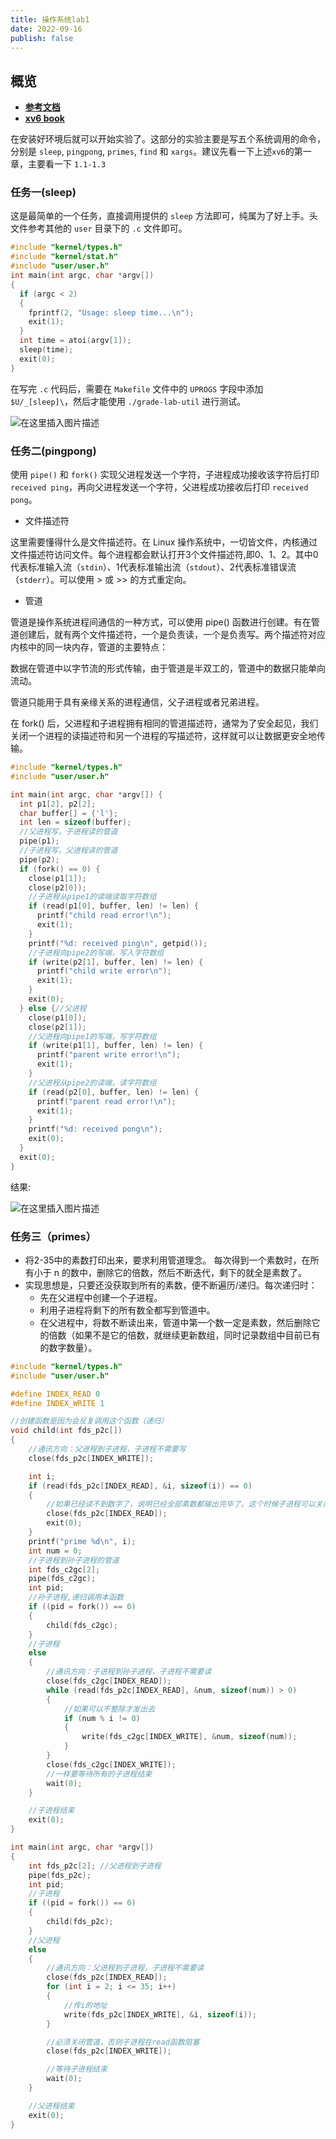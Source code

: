 ```yaml
---
title: 操作系统lab1
date: 2022-09-16
publish: false
---
```


## 概览

* **[参考文档](https://mit-public-courses-cn-translatio.gitbook.io/mit6-s081/)**
* **[xv6 book](https://pdos.csail.mit.edu/6.828/2020/xv6/book-riscv-rev1.pdf)**

在安装好环境后就可以开始实验了。这部分的实验主要是写五个系统调用的命令，分别是 `sleep`, `pingpong`, `primes`, `find` 和 `xargs`。建议先看一下上述`xv6`的第一章，主要看一下 `1.1-1.3` 

### 任务一(sleep)

这是最简单的一个任务，直接调用提供的 `sleep` 方法即可，纯属为了好上手。头文件参考其他的 `user` 目录下的 `.c` 文件即可。 

```c
#include "kernel/types.h"
#include "kernel/stat.h"
#include "user/user.h"
int main(int argc, char *argv[])
{
  if (argc < 2)
  {
	fprintf(2, "Usage: sleep time...\n");
	exit(1);
  }
  int time = atoi(argv[1]);
  sleep(time);
  exit(0);
}
```

 在写完 `.c` 代码后，需要在 `Makefile` 文件中的 `UPROGS` 字段中添加 `$U/_[sleep]\`，然后才能使用 `./grade-lab-util` 进行测试。 

![在这里插入图片描述](https://img-blog.csdnimg.cn/2852aae1b21946fe9d578c7bf9297f54.png)

### 任务二(pingpong)

使用 `pipe()` 和 `fork()` 实现父进程发送一个字符，子进程成功接收该字符后打印 `received ping`，再向父进程发送一个字符，父进程成功接收后打印 `received pong`。 

* 文件描述符

这里需要懂得什么是文件描述符。在 Linux 操作系统中，一切皆文件，内核通过文件描述符访问文件。每个进程都会默认打开3个文件描述符,即0、1、2。其中0代表标准输入流（`stdin`）、1代表标准输出流（`stdout`）、2代表标准错误流（`stderr`）。可以使用 > 或 >> 的方式重定向。

* 管道

管道是操作系统进程间通信的一种方式，可以使用 pipe() 函数进行创建。有在管道创建后，就有两个文件描述符，一个是负责读，一个是负责写。两个描述符对应内核中的同一块内存，管道的主要特点：

数据在管道中以字节流的形式传输，由于管道是半双工的，管道中的数据只能单向流动。

管道只能用于具有亲缘关系的进程通信，父子进程或者兄弟进程。

在 fork() 后，父进程和子进程拥有相同的管道描述符，通常为了安全起见，我们关闭一个进程的读描述符和另一个进程的写描述符，这样就可以让数据更安全地传输。

```c
#include "kernel/types.h"
#include "user/user.h"

int main(int argc, char *argv[]) {
  int p1[2], p2[2];
  char buffer[] = {'l'};
  int len = sizeof(buffer);
  //父进程写，子进程读的管道
  pipe(p1);
  //子进程写，父进程读的管道
  pipe(p2);
  if (fork() == 0) {
	close(p1[1]);
	close(p2[0]);
    //子进程从pipe1的读端读取字符数组
	if (read(p1[0], buffer, len) != len) {
	  printf("child read error!\n");
	  exit(1);
	}
	printf("%d: received ping\n", getpid());
    //子进程向pipe2的写端，写入字符数组
	if (write(p2[1], buffer, len) != len) {
	  printf("child write error\n");
	  exit(1);
	}
	exit(0);
  } else {//父进程
	close(p1[0]);
	close(p2[1]);
    //父进程向pipe1的写端，写字符数组
	if (write(p1[1], buffer, len) != len) {
	  printf("parent write error!\n");
	  exit(1);
	}
    //父进程从pipe2的读端，读字符数组
	if (read(p2[0], buffer, len) != len) {
	  printf("parent read error!\n");
	  exit(1);
	}
	printf("%d: received pong\n");
	exit(0);
  }
  exit(0);
}
```

结果:

![在这里插入图片描述](https://img-blog.csdnimg.cn/cf127783a27f4ce9a5c413cd0d221d35.png)

### 任务三（primes）

* 将2-35中的素数打印出来，要求利用管道理念。 每次得到一个素数时，在所有小于 n 的数中，删除它的倍数，然后不断迭代，剩下的就全是素数了。
* 实现思想是，只要还没获取到所有的素数，便不断遍历/递归。每次递归时：
  * 先在父进程中创建一个子进程。
  * 利用子进程将剩下的所有数全都写到管道中。
  * 在父进程中，将数不断读出来，管道中第一个数一定是素数，然后删除它的倍数（如果不是它的倍数，就继续更新数组，同时记录数组中目前已有的数字数量）。

```c
#include "kernel/types.h"
#include "user/user.h"

#define INDEX_READ 0
#define INDEX_WRITE 1

//创建函数是因为会反复调用这个函数（递归）
void child(int fds_p2c[])
{
    //通讯方向：父进程到子进程，子进程不需要写
    close(fds_p2c[INDEX_WRITE]);

    int i;
    if (read(fds_p2c[INDEX_READ], &i, sizeof(i)) == 0)
    {
        //如果已经读不到数字了，说明已经全部素数都输出完毕了。这个时候子进程可以关闭管道，直接退出。
        close(fds_p2c[INDEX_READ]);
        exit(0);
    }
    printf("prime %d\n", i);
    int num = 0;
    //子进程到孙子进程的管道
    int fds_c2gc[2];
    pipe(fds_c2gc);
    int pid;
    //孙子进程,递归调用本函数
    if ((pid = fork()) == 0)
    {
        child(fds_c2gc);
    }
    //子进程
    else
    {
        //通讯方向：子进程到孙子进程，子进程不需要读
        close(fds_c2gc[INDEX_READ]);
        while (read(fds_p2c[INDEX_READ], &num, sizeof(num)) > 0)
        {
            //如果可以不整除才发出去
            if (num % i != 0)
            {
                write(fds_c2gc[INDEX_WRITE], &num, sizeof(num));
            }
        }
        close(fds_c2gc[INDEX_WRITE]);
        //一样要等待所有的子进程结束
        wait(0);
    }

    //子进程结束
    exit(0);
}

int main(int argc, char *argv[])
{
    int fds_p2c[2]; //父进程到子进程
    pipe(fds_p2c);
    int pid;
    //子进程
    if ((pid = fork()) == 0)
    {
        child(fds_p2c);
    }
    //父进程
    else
    {
        //通讯方向：父进程到子进程，子进程不需要读
        close(fds_p2c[INDEX_READ]);
        for (int i = 2; i <= 35; i++)
        {
            //传i的地址
            write(fds_p2c[INDEX_WRITE], &i, sizeof(i));
        }

        //必须关闭管道，否则子进程在read函数阻塞
        close(fds_p2c[INDEX_WRITE]);

        //等待子进程结束
        wait(0);
    }

    //父进程结束
    exit(0);
}
```

